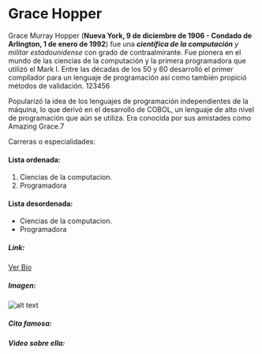 # Grace Hopper

Grace Murray Hopper (**Nueva York, 9 de diciembre de 1906 - Condado de Arlington, 1 de enero de 1992**) fue una _**científica de la computación** y militar estadounidense_ con grado de contraalmirante. Fue pionera en el mundo de las ciencias de la computación y la primera programadora que utilizó el Mark I. Entre las décadas de los 50 y 60 desarrolló el primer compilador para un lenguaje de programación así como también propició métodos de validación. 1​2​3​4​5​6​

Popularizó la idea de los lenguajes de programación independientes de la máquina, lo que derivó en el desarrollo de COBOL, un lenguaje de alto nivel de programación que aún se utiliza. Era conocida por sus amistades como Amazing Grace.7​

Carreras o especialidades:
#### Lista ordenada:

1. Ciencias de la computacion.
2. Programadora

#### Lista desordenada:
- Ciencias de la computacion.
- Programadora

##### Link:

[Ver Bio](https://es.wikipedia.org/wiki/Grace_Murray_Hopper)

##### Imagen:

![alt text](https://github.com/LedaHuerta/superHeroinas/blob/main/graceH.jpg)


##### Cita famosa:

##### Video sobre ella:
